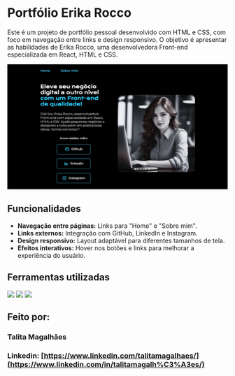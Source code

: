 # Portfólio Erika Rocco

Este é um projeto de portfólio pessoal desenvolvido com HTML e CSS, com foco em navegação entre links e design responsivo. O objetivo é apresentar as habilidades de Erika Rocco, uma desenvolvedora Front-end especializada em React, HTML e CSS.

![image](./assets/imagem1.jpg)

## Funcionalidades

- **Navegação entre páginas:** Links para "Home" e "Sobre mim".
- **Links externos:** Integração com GitHub, LinkedIn e Instagram.
- **Design responsivo:** Layout adaptável para diferentes tamanhos de tela.
- **Efeitos interativos:** Hover nos botões e links para melhorar a experiência do usuário.

## Ferramentas utilizadas

<div>
  <img src="https://img.shields.io/badge/HTML-239120?style=for-the-badge&logo=html5&logoColor=white">
  <img src="https://img.shields.io/badge/CSS-239120?&style=for-the-badge&logo=css3&logoColor=white">
  <img src="https://img.shields.io/badge/FLEXBOX-1572B6?style=for-the-badge&logo=&logoColor=white">
</div>

## Feito por:

### Talita Magalhães

### Linkedin: [https://www.linkedin.com/talitamagalhaes/](https://www.linkedin.com/in/talitamagalh%C3%A3es/)
